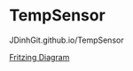 # TempSensor
JDinhGit.github.io/TempSensor

<a href ="https://github.com/JDinhGit/TempSensor/blob/master/Documentation/HTU21DF%20(Friziting%20Diagram).png"> Fritzing Diagram</a>
